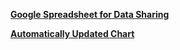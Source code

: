 <a href="https://docs.google.com/spreadsheets/d/1KG3CJahJsCtgyXLKU26bRygr2vhlHvi3d3yOIbdjibc/edit#gid=0" target="blank"><b>Google Spreadsheet for Data Sharing</b></a>

<a href="https://nycplanning.github.io/td-Transportation-Data-Feed/7DayAvg.html" target="blank"><b>Automatically Updated Chart</b></a>

